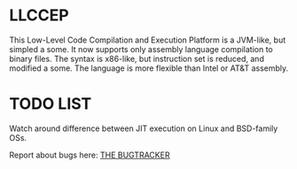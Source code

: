 # LLCCEP

This Low-Level Code Compilation and Execution Platform is a JVM-like, but simpled a some.
It now supports only assembly language compilation to binary files. The syntax is
x86-like, but instruction set is reduced, and modified a some. The language is more flexible 
than Intel or AT&T assembly.

# TODO LIST
Watch around difference between JIT execution on Linux and BSD-family OSs.

Report about bugs here:
<a href=https://github.com/Andrew-Bezzubtsev/LLCCEP/issues/new>THE BUGTRACKER</a>
